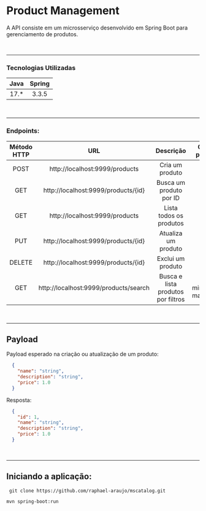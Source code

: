 # Product Management

[//]: # (::clipboard:: Catálogo de Produtos)

[//]: # (Está é uma API que possibilita a Criação de um produto, Atualização de um produto, Busca de um produto por Código, Lista de produtos, Lista de produtos filtrados por nome, descrição e preço e Deleção de um produto.)


[//]: # (:computer: A aplicação está sendo executada na porta 9999, rodando no perfil de 'test' com o banco de dados H2 e contém um seeding de alguns produtos que são inseridos ao iniciar a aplicação.)



A API consiste em um microsserviço desenvolvido em Spring Boot para gerenciamento de produtos.

<br>

-------------------------------------------------------------------------------------------------------

### Tecnologias Utilizadas

|    Java    |  Spring  |
|:----------:|:--------:|
|    17.*    |  3.3.5   |

<br>

-------------------------------------------------------------------------------------------------------

### Endpoints:

| Método HTTP |                  URL                  |             Descrição              |      Query params       |
|:-----------:|:-------------------------------------:|:----------------------------------:|:-----------------------:|
|    POST     |    http://localhost:9999/products     |          Cria um produto           |                         |
|     GET     |  http://localhost:9999/products/{id}  |      Busca um produto por ID       |                         |
|     GET     |    http://localhost:9999/products     |      Lista todos os produtos       |                         |
|     PUT     |  http://localhost:9999/products/{id}  |        Atualiza um produto         |                         |
|   DELETE    |  http://localhost:9999/products/{id}  |         Exclui um produto          |                         |
|     GET     | http://localhost:9999/products/search | Busca e lista produtos por filtros | q, min_price, max_price |


<br>

-------------------------------------------------------------------------------------------------------

## Payload

Payload esperado na criação ou atualização de um produto:

  ```json
    {
      "name": "string",
      "description": "string",
      "price": 1.0
    } 
  ```

Resposta:

  ```json
    {
      "id": 1,
      "name": "string",
      "description": "string",
      "price": 1.0
    } 
  ```

<br>

-------------------------------------------------------------------------------------------------------

## Iniciando a aplicação:

```
 git clone https://github.com/raphael-araujo/mscatalog.git
```

```
mvn spring-boot:run
```
